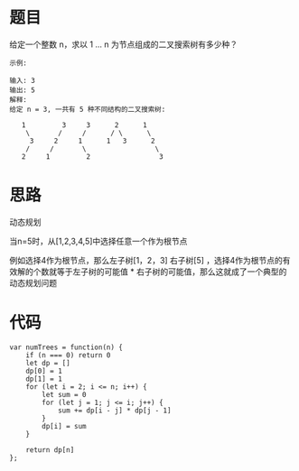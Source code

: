 # 题目

给定一个整数 n，求以 1 ... n 为节点组成的二叉搜索树有多少种？


```
示例:

输入: 3
输出: 5
解释:
给定 n = 3, 一共有 5 种不同结构的二叉搜索树:

   1         3     3      2      1
    \       /     /      / \      \
     3     2     1      1   3      2
    /     /       \                 \
   2     1         2                 3
```

# 思路

动态规划

当n=5时，从[1,2,3,4,5]中选择任意一个作为根节点

例如选择4作为根节点，那么左子树[1，2，3] 右子树[5]  ，选择4作为根节点的有效解的个数就等于左子树的可能值 * 右子树的可能值，那么这就成了一个典型的动态规划问题

# 代码


```
var numTrees = function(n) {
    if (n === 0) return 0
    let dp = []
    dp[0] = 1
    dp[1] = 1
    for (let i = 2; i <= n; i++) {
        let sum = 0
        for (let j = 1; j <= i; j++) {
            sum += dp[i - j] * dp[j - 1]
        }
        dp[i] = sum
    }

    return dp[n]
};
```
